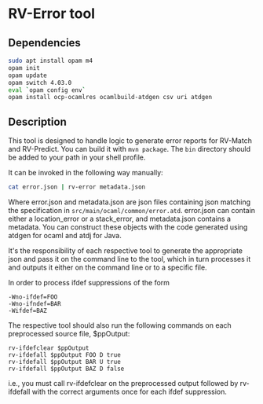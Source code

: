 <!-- Copyright (c) 2017-2018 Runtime Verification, Inc. (RV-Match team). All Rights Reserved. -->

# RV-Error tool

## Dependencies

```bash
sudo apt install opam m4
opam init
opam update
opam switch 4.03.0
eval `opam config env`
opam install ocp-ocamlres ocamlbuild-atdgen csv uri atdgen
```

## Description

This tool is designed to handle logic to generate error reports
for RV-Match and RV-Predict. You can build it with `mvn package`.
The `bin` directory should be added to your path in your shell profile.

It can be invoked in the following way manually:
```bash
cat error.json | rv-error metadata.json
```

Where error.json and metadata.json are json files containing json matching
the specification in `src/main/ocaml/common/error.atd`.
error.json can contain either a location\_error or a stack\_error, and
metadata.json contains a metadata. You can construct these objects
with the code generated using atdgen for ocaml and atdj for Java.

It's the responsibility of each respective tool to generate
the appropriate json and pass it on the command line to the tool,
which in turn processes it and outputs it either on the command
line or to a specific file.

In order to process ifdef suppressions of the form
```
-Wno-ifdef=FOO
-Wno-ifndef=BAR
-Wifdef=BAZ
```

The respective tool should also run the following commands on each
preprocessed source file, $ppOutput:
```
rv-ifdefclear $ppOutput
rv-ifdefall $ppOutput FOO D true
rv-ifdefall $ppOutput BAR U true
rv-ifdefall $ppOutput BAZ D false
```

i.e., you must call rv-ifdefclear on the preprocessed output
followed by rv-ifdefall with the correct arguments once for each ifdef
suppression.
